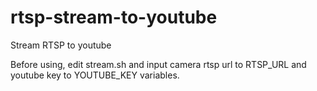 # rtsp-stream-to-youtube
Stream RTSP to youtube

Before using, edit stream.sh and input camera rtsp url to RTSP_URL and youtube key to YOUTUBE_KEY variables.

